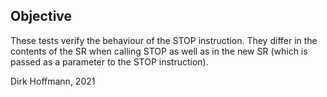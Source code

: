 ## Objective

These tests verify the behaviour of the STOP instruction. They differ in the contents of the SR when calling STOP as well as in the new SR (which is passed as a parameter to the STOP instruction).


Dirk Hoffmann, 2021

